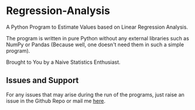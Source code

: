 # Regression-Analysis
A Python Program to Estimate Values based on Linear Regression Analysis.

The program is written in pure Python without any external libraries such as NumPy or Pandas (Because well, one doesn't need them in such a simple program).

Brought to You by a Naive Statistics Enthusiast.

## Issues and Support

For any issues that may arise during the run of the programs, just raise an issue in the Github Repo or mail me <a href='mailto:devesh2027@gmail.com' target='_blank'>here</a>.